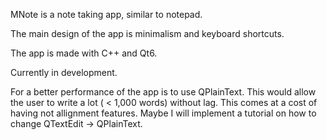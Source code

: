 MNote is a note taking app, similar to notepad. 

The main design of the app is minimalism and keyboard shortcuts. 

The app is made with C++ and Qt6.

Currently in development. 


For a better performance of the app is to use QPlainText. This would allow the user to write a lot ( < 1,000 words) without lag. This comes at a cost of having not allignment features. Maybe I will implement a tutorial on how to change QTextEdit -> QPlainText.
